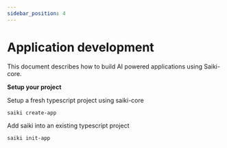 ```yaml
---
sidebar_position: 4
---
```


# Application development

This document describes how to build AI powered applications using Saiki-core.

**Setup your project**

Setup a fresh typescript project using saiki-core
```bash
saiki create-app
```

Add saiki into an existing typescript project
```bash
saiki init-app
```


<!-- ## Examples -->
